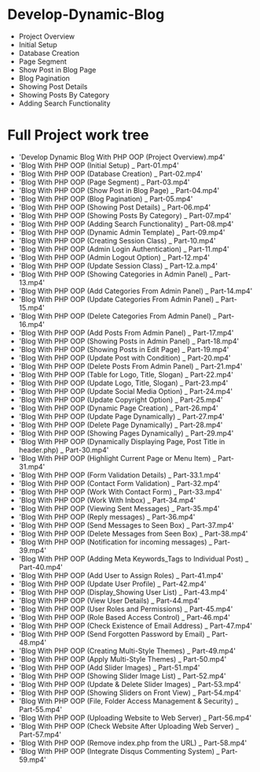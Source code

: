 # Develop-Dynamic-Blog

- Project Overview
- Initial Setup 
- Database Creation
- Page Segment
- Show Post in Blog Page
- Blog Pagination
- Showing Post Details
- Showing Posts By Category
- Adding Search Functionality
# Full Project work tree

- 'Develop Dynamic Blog With PHP OOP (Project Overview).mp4'
- 'Blog With PHP OOP (Initial Setup) _ Part-01.mp4'
- 'Blog With PHP OOP (Database Creation) _ Part-02.mp4'
- 'Blog With PHP OOP (Page Segment) _ Part-03.mp4'
- 'Blog With PHP OOP (Show Post in Blog Page) _ Part-04.mp4'
- 'Blog With PHP OOP (Blog Pagination) _ Part-05.mp4'
- 'Blog With PHP OOP (Showing Post Details) _ Part-06.mp4'
- 'Blog With PHP OOP (Showing Posts By Category) _ Part-07.mp4'
- 'Blog With PHP OOP (Adding Search Functionality) _ Part-08.mp4'
- 'Blog With PHP OOP (Dynamic Admin Template) _ Part-09.mp4'
- 'Blog With PHP OOP (Creating Session Class) _ Part-10.mp4'
- 'Blog With PHP OOP (Admin Login Authentication) _ Part-11.mp4'
- 'Blog With PHP OOP (Admin Logout Option) _ Part-12.mp4'
- 'Blog With PHP OOP (Update Session Class) _ Part-12.a.mp4'
- 'Blog With PHP OOP (Showing Categories in Admin Panel) _ Part-13.mp4'
- 'Blog With PHP OOP (Add Categories From Admin Panel) _ Part-14.mp4'
- 'Blog With PHP OOP (Update Categories From Admin Panel) _ Part-15.mp4'
- 'Blog With PHP OOP (Delete Categories From Admin Panel) _ Part-16.mp4'
- 'Blog With PHP OOP (Add Posts From Admin Panel) _ Part-17.mp4'
- 'Blog With PHP OOP (Showing Posts in Admin Panel) _ Part-18.mp4'
- 'Blog With PHP OOP (Showing Posts in Edit Page) _ Part-19.mp4'
- 'Blog With PHP OOP (Update Post with Condition) _ Part-20.mp4'
- 'Blog With PHP OOP (Delete Posts From Admin Panel) _ Part-21.mp4'
- 'Blog With PHP OOP (Table for Logo, Title, Slogan) _ Part-22.mp4'
- 'Blog With PHP OOP (Update Logo, Title, Slogan) _ Part-23.mp4'
- 'Blog With PHP OOP (Update Social Media Option) _ Part-24.mp4'
- 'Blog With PHP OOP (Update Copyright Option) _ Part-25.mp4'
- 'Blog With PHP OOP (Dynamic Page Creation) _ Part-26.mp4'
- 'Blog With PHP OOP (Update Page Dynamically) _ Part-27.mp4'
- 'Blog With PHP OOP (Delete Page Dynamically) _ Part-28.mp4'
- 'Blog With PHP OOP (Showing Pages Dynamically) _ Part-29.mp4'
- 'Blog With PHP OOP (Dynamically Displaying Page, Post Title in header.php) _ Part-30.mp4'
- 'Blog With PHP OOP (Highlight Current Page or Menu Item) _ Part-31.mp4'
- 'Blog With PHP OOP (Form Validation Details) _ Part-33.1.mp4'
- 'Blog With PHP OOP (Contact Form Validation) _ Part-32.mp4'
- 'Blog With PHP OOP (Work With Contact Form) _ Part-33.mp4'
- 'Blog With PHP OOP (Work With Inbox) _ Part-34.mp4'
- 'Blog With PHP OOP (Viewing Sent Messages) _ Part-35.mp4'
- 'Blog With PHP OOP (Reply messages) _ Part-36.mp4'
- 'Blog With PHP OOP (Send Messages to Seen Box) _ Part-37.mp4'
- 'Blog With PHP OOP (Delete Messages from Seen Box) _ Part-38.mp4'
- 'Blog With PHP OOP (Notification for incoming messages) _ Part-39.mp4'
- 'Blog With PHP OOP (Adding Meta Keywords_Tags to Individual Post) _ Part-40.mp4'
- 'Blog With PHP OOP (Add User to Assign Roles) _ Part-41.mp4'
- 'Blog With PHP OOP (Update User Profile) _ Part-42.mp4'
- 'Blog With PHP OOP (Display_Showing User List) _ Part-43.mp4'
- 'Blog With PHP OOP (View User Details) _ Part-44.mp4'
- 'Blog With PHP OOP (User Roles and Permissions) _ Part-45.mp4'
- 'Blog With PHP OOP (Role Based Access Control) _ Part-46.mp4'
- 'Blog With PHP OOP (Check Existence of Email Address) _ Part-47.mp4'
- 'Blog With PHP OOP (Send Forgotten Password by Email) _ Part-48.mp4'
- 'Blog With PHP OOP (Creating Multi-Style Themes) _ Part-49.mp4'
- 'Blog With PHP OOP (Apply Multi-Style Themes) _ Part-50.mp4'
- 'Blog With PHP OOP (Add Slider Images) _ Part-51.mp4'
- 'Blog With PHP OOP (Showing Slider Image List) _ Part-52.mp4'
- 'Blog With PHP OOP (Update & Delete Slider Images) _ Part-53.mp4'
- 'Blog With PHP OOP (Showing Sliders on Front View) _ Part-54.mp4'
- 'Blog With PHP OOP (File, Folder Access Management & Security) _ Part-55.mp4'
- 'Blog With PHP OOP (Uploading Website to Web Server) _ Part-56.mp4'
- 'Blog With PHP OOP (Check Website After Uploading Web Server) _ Part-57.mp4'
- 'Blog With PHP OOP (Remove index.php from the URL) _ Part-58.mp4'
- 'Blog With PHP OOP (Integrate Disqus Commenting System) _ Part-59.mp4'